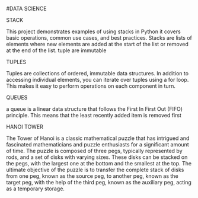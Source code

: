 #DATA SCIENCE

STACK 

This project demonstrates examples of using stacks  in Python
it covers basic operations, common use cases, and best practices.
 Stacks are lists of elements where new elements are
 added at the start of the list or removed at the end of the list.
tuple are immutable

TUPLES

Tuples are collections of ordered, immutable data structures.
In addition to accessing individual elements, you can iterate over tuples using a for loop.
This makes it easy to perform operations on each component in turn.

 QUEUES
 
  a queue is a linear data structure that
 follows the First In First Out (FIFO) principle.
 This means that the least recently added item is removed first

 HANOI TOWER
 
 The Tower of Hanoi is a classic mathematical puzzle that has intrigued and fascinated mathematicians and puzzle enthusiasts for a significant amount of time. The puzzle is composed of three pegs, typically represented by rods, and a set of disks with varying sizes. These disks can be stacked on the pegs, with the largest one at the bottom and the smallest at the top. The ultimate objective of the puzzle is to transfer the complete stack of disks from one peg, known as the source peg, to another peg, known as the target peg, with the help of the third peg, known as the auxiliary peg, acting as a temporary storage.


